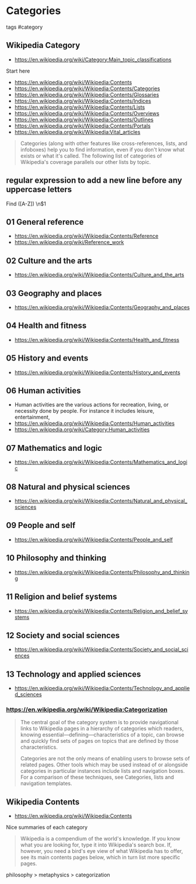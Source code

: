 # Categories

tags #category

## Wikipedia Category

* https://en.wikipedia.org/wiki/Category:Main_topic_classifications

Start here

* https://en.wikipedia.org/wiki/Wikipedia:Contents
* https://en.wikipedia.org/wiki/Wikipedia:Contents/Categories
* https://en.wikipedia.org/wiki/Wikipedia:Contents/Glossaries
* https://en.wikipedia.org/wiki/Wikipedia:Contents/Indices
* https://en.wikipedia.org/wiki/Wikipedia:Contents/Lists
* https://en.wikipedia.org/wiki/Wikipedia:Contents/Overviews
* https://en.wikipedia.org/wiki/Wikipedia:Contents/Outlines
* https://en.wikipedia.org/wiki/Wikipedia:Contents/Portals
* https://en.wikipedia.org/wiki/Wikipedia:Vital_articles


> Categories (along with other features like cross-references, lists, and infoboxes) help you to find information, even if you don't know what exists or what it's called. The following list of categories of Wikipedia's coverage parallels our other lists by topic.

## regular expression to add a new line before any uppercase letters

Find ([A-Z])
\n$1

## 01 General reference

* https://en.wikipedia.org/wiki/Wikipedia:Contents/Reference
* https://en.wikipedia.org/wiki/Reference_work

## 02 Culture and the arts

* https://en.wikipedia.org/wiki/Wikipedia:Contents/Culture_and_the_arts

## 03 Geography and places

* https://en.wikipedia.org/wiki/Wikipedia:Contents/Geography_and_places

## 04 Health and fitness

* https://en.wikipedia.org/wiki/Wikipedia:Contents/Health_and_fitness

## 05 History and events

* https://en.wikipedia.org/wiki/Wikipedia:Contents/History_and_events

## 06 Human activities

* Human activities are the various actions for recreation, living, or necessity done by people. For instance it includes leisure, entertainment,
* https://en.wikipedia.org/wiki/Wikipedia:Contents/Human_activities
* https://en.wikipedia.org/wiki/Category:Human_activities

## 07 Mathematics and logic

* https://en.wikipedia.org/wiki/Wikipedia:Contents/Mathematics_and_logic

## 08 Natural and physical sciences

* https://en.wikipedia.org/wiki/Wikipedia:Contents/Natural_and_physical_sciences

## 09 People and self

* https://en.wikipedia.org/wiki/Wikipedia:Contents/People_and_self

## 10 Philosophy and thinking

* https://en.wikipedia.org/wiki/Wikipedia:Contents/Philosophy_and_thinking

## 11 Religion and belief systems

* https://en.wikipedia.org/wiki/Wikipedia:Contents/Religion_and_belief_systems

## 12 Society and social sciences

* https://en.wikipedia.org/wiki/Wikipedia:Contents/Society_and_social_sciences

## 13 Technology and applied sciences

* https://en.wikipedia.org/wiki/Wikipedia:Contents/Technology_and_applied_sciences


### https://en.wikipedia.org/wiki/Wikipedia:Categorization

>The central goal of the category system is to provide navigational links to Wikipedia pages in a hierarchy of categories which readers, knowing essential—defining—characteristics of a topic, can browse and quickly find sets of pages on topics that are defined by those characteristics.
>
>Categories are not the only means of enabling users to browse sets of related pages. Other tools which may be used instead of or alongside categories in particular instances include lists and navigation boxes. For a comparison of these techniques, see Categories, lists and navigation templates.


## Wikipedia Contents

* https://en.wikipedia.org/wiki/Wikipedia:Contents

Nice summaries of each category

> Wikipedia is a compendium of the world's knowledge. If you know what you are looking for, type it into Wikipedia's search box. If, however, you need a bird's eye view of what Wikipedia has to offer, see its main contents pages below, which in turn list more specific pages.

philosophy > metaphysics > categorization

